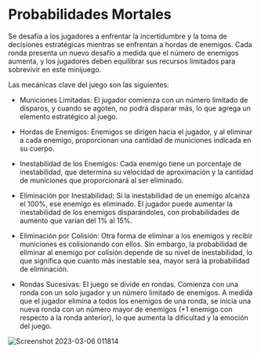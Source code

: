# Probabilidades Mortales

Se desafía a los jugadores a enfrentar la incertidumbre y la toma de decisiones estratégicas mientras se enfrentan a hordas de enemigos. Cada ronda presenta un nuevo desafío a medida que el número de enemigos aumenta, y los jugadores deben equilibrar sus recursos limitados para sobrevivir en este minijuego.

Las mecánicas clave del juego son las siguientes:

- Municiones Limitadas: El jugador comienza con un número limitado de disparos, y cuando se agoten, no podrá disparar más, lo que agrega un elemento estratégico al juego.

- Hordas de Enemigos: Enemigos se dirigen hacia el jugador, y al eliminar a cada enemigo, proporcionan una cantidad de municiones indicada en su cuerpo.

- Inestabilidad de los Enemigos: Cada enemigo tiene un porcentaje de inestabilidad, que determina su velocidad de aproximación y la cantidad de municiones que proporcionará al ser eliminado.

- Eliminación por Inestabilidad: Si la inestabilidad de un enemigo alcanza el 100%, ese enemigo es eliminado. El jugador puede aumentar la inestabilidad de los enemigos disparándoles, con probabilidades de aumento que varían del 1% al 15%.

- Eliminación por Colisión: Otra forma de eliminar a los enemigos y recibir municiones es colisionando con ellos. Sin embargo, la probabilidad de eliminar al enemigo por colisión depende de su nivel de inestabilidad, lo que significa que cuanto más inestable sea, mayor será la probabilidad de eliminación.

- Rondas Sucesivas: El juego se divide en rondas. Comienza con una ronda con un solo jugador y un número limitado de enemigos. A medida que el jugador elimina a todos los enemigos de una ronda, se inicia una nueva ronda con un número mayor de enemigos (+1 enemigo con respecto a la ronda anterior), lo que aumenta la dificultad y la emoción del juego.

![Screenshot 2023-03-06 011814](https://user-images.githubusercontent.com/52789278/223033886-4797322b-06e5-466f-96f2-912b5960746a.png)
